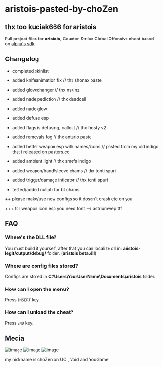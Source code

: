 
# aristois-pasted-by-choZen   
##  thx too kuciak666 for aristois

Full project files for **aristois**, Counter-Strike: Global Offensive cheat based on [alpha's sdk](https://github.com/alphauc/sdk).

## Changelog
+ completed skinlist						
+ added knifeanimation fix				// thx shonax paste
+ added glovechanger						// thx nskinz 
+ added nade pediction						// thx deadcell
+ added nade glow
+ added defuse esp
+ added flags is defusing, callout			// thx frosty v2
+ added removals fog						// thx antario paste
+ added better weapon esp with names/icons  // pasted from my old indigo that i released on pasters.cc 
+ added ambient light						// thx smefs indigo 
+ added weapon/hand/sleeve chams			// thx tonti spuri
+ added trigger/damage inticator			// thx tonti spuri

+ tested/added nullptr for bt chams

++ please make/use new configs so it dosen´t crash etc on you

+++ for weapon icon esp you need font --> astriumwep.ttf


## FAQ
### Where's the DLL file?
You must build it yourself, after that you can localize dll in: **aristois-legit/output/debug/** folder. (**aristois beta.dll**)

### Where are config files stored?
Configs are stored in **C:\Users\YourUserName\Documents\aristois** folder.

### How can I open the menu?
Press `INSERT` key.

### How can I unload the cheat?
Press `END` key.

## Media
![image](https://imgur.com/X5vQfY2.png)
![image](https://imgur.com/Yhqxk4z.png)
![image](https://imgur.com/W3sz6rE.png)

  
my nickname is choZen on UC , Void and YouGame
